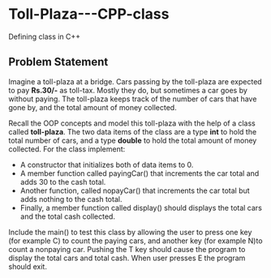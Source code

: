 # Toll-Plaza---CPP-class
Defining class in C++

## Problem Statement

Imagine a toll-plaza at a bridge. Cars passing by the toll-plaza are expected to pay **Rs.30/-** as toll-tax. Mostly they do, but sometimes a car goes by without paying. The toll-plaza keeps track of the number of cars that have gone by, and the total amount of money collected.

Recall the OOP concepts and model this toll-plaza with the help of a class called **toll-plaza**. The two data items of the class are a type **int** to hold the total number of cars, and a type **double** to hold the total amount of money collected. For the class implement:
  * A constructor that initializes both of data items to 0.
  * A member function called payingCar() that increments the car total and adds 30 to the cash total.
  * Another function, called nopayCar() that increments the car total but adds nothing to the cash total.
  * Finally, a member function called display() should displays the total cars and the total cash collected.
  
Include the main() to test this class by allowing the user to press one key (for example C) to count the paying cars, and another key (for example N)to count a nonpaying car. Pushing the T key should cause the program to display the total cars and total cash. When user presses E the program should exit.
